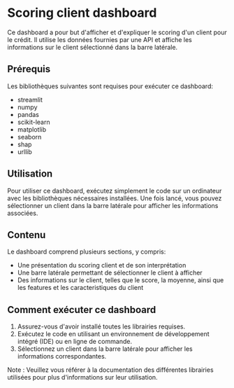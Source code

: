 # Scoring client dashboard

Ce dashboard a pour but d'afficher et d'expliquer le scoring d'un client pour le crédit. Il utilise les données fournies par une API et affiche les informations sur le client sélectionné dans la barre latérale.

## Prérequis

Les bibliothèques suivantes sont requises pour exécuter ce dashboard:

- streamlit
- numpy
- pandas
- scikit-learn
- matplotlib
- seaborn
- shap
- urllib

## Utilisation

Pour utiliser ce dashboard, exécutez simplement le code sur un ordinateur avec les bibliothèques nécessaires installées. Une fois lancé, vous pouvez sélectionner un client dans la barre latérale pour afficher les informations associées.

## Contenu

Le dashboard comprend plusieurs sections, y compris:

- Une présentation du scoring client et de son interprétation
- Une barre latérale permettant de sélectionner le client à afficher
- Des informations sur le client, telles que le score, la moyenne, ainsi que les features et les caracteristiques du client

## Comment exécuter ce dashboard

1. Assurez-vous d'avoir installé toutes les librairies requises.
2. Exécutez le code en utilisant un environnement de développement intégré (IDE) ou en ligne de commande.
3. Sélectionnez un client dans la barre latérale pour afficher les informations correspondantes.

Note : Veuillez vous référer à la documentation des différentes librairies utilisées pour plus d'informations sur leur utilisation.
